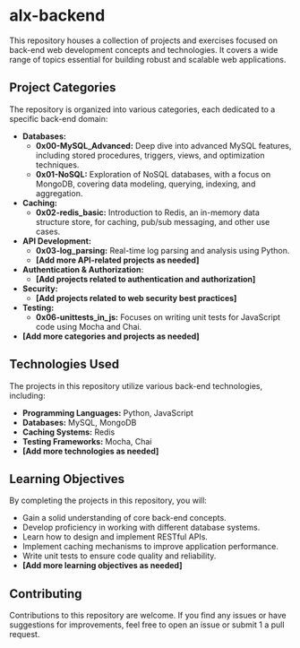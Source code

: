 # alx-backend

This repository houses a collection of projects and exercises focused on back-end web development concepts and technologies. It covers a wide range of topics essential for building robust and scalable web applications.

## Project Categories

The repository is organized into various categories, each dedicated to a specific back-end domain:

* **Databases:**
    * **0x00-MySQL_Advanced:** Deep dive into advanced MySQL features, including stored procedures, triggers, views, and optimization techniques.
    * **0x01-NoSQL:** Exploration of NoSQL databases, with a focus on MongoDB, covering data modeling, querying, indexing, and aggregation.
* **Caching:**
    * **0x02-redis_basic:** Introduction to Redis, an in-memory data structure store, for caching, pub/sub messaging, and other use cases.
* **API Development:**
    * **0x03-log_parsing:**  Real-time log parsing and analysis using Python.
    * **[Add more API-related projects as needed]**
* **Authentication & Authorization:**
    * **[Add projects related to authentication and authorization]**
* **Security:**
    * **[Add projects related to web security best practices]**
* **Testing:**
    * **0x06-unittests_in_js:**  Focuses on writing unit tests for JavaScript code using Mocha and Chai.
* **[Add more categories and projects as needed]**

## Technologies Used

The projects in this repository utilize various back-end technologies, including:

* **Programming Languages:** Python, JavaScript
* **Databases:** MySQL, MongoDB
* **Caching Systems:** Redis
* **Testing Frameworks:** Mocha, Chai
* **[Add more technologies as needed]**

## Learning Objectives

By completing the projects in this repository, you will:

* Gain a solid understanding of core back-end concepts.
* Develop proficiency in working with different database systems.
* Learn how to design and implement RESTful APIs.
* Implement caching mechanisms to improve application performance.
* Write unit tests to ensure code quality and reliability.
* **[Add more learning objectives as needed]**

## Contributing

Contributions to this repository are welcome. If you find any issues or have suggestions for improvements, feel free to open an issue or submit 1  a pull request.